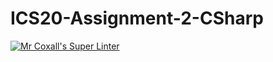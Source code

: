 # ICS20-Assignment-2-CSharp

[![Mr Coxall's Super Linter](https://github.com/Claire-Bedrossian/ICS20-Assignment-2-CSharp/workflows/Mr%20Coxall's%20Super%20Linter/badge.svg)](https://github.com/Claire-Bedrossian/ICS20-Assignment-2-CSharp/actions/)
